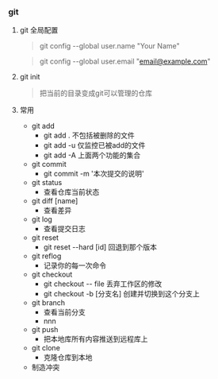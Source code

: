 ### git 
1. git 全局配置
    > git config --global user.name "Your Name"

    > git config --global user.email "email@example.com" 
    
2. git init
    > 把当前的目录变成git可以管理的仓库

3. 常用
    - git add
        + git add . 不包括被删除的文件
        + git add -u 仅监控已被add的文件
        + git add -A 上面两个功能的集合
    - git commit 
        + git commit -m '本次提交的说明'
    - git status
        + 查看仓库当前状态
    - git diff [name]
        + 查看差异
    - git log
        + 查看提交日志
    - git reset
        +  git reset --hard [id] 回退到那个版本
    - git reflog
        + 记录你的每一次命令
    - git checkout 
        + git checkout -- file 丢弃工作区的修改
        + git checkout -b [分支名] 创建并切换到这个分支上
    - git branch 
        + 查看当前分支
        + nnn
    - git push 
        + 把本地库所有内容推送到远程库上
    - git clone 
        + 克隆仓库到本地
    - 制造冲突